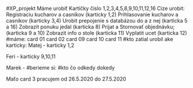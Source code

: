 #XP_projekt
Máme urobiť Kartičky číslo 1,2,3,4,5,8,9,10,11,12,16 Cize urobit:
Registraciu kucharov a casnikov (karticky 1,2)
Prihlasovanie kucharov a casnikov (karticky 3,4)
Urobit prepojenie s databázou do a z nej (karticka 5 a 16)
Zobrazit ponuku jedal (karticka 8)
Prijat a Stornovať objednávku; (karticka 9 a 10)
Zobrazit info o stole (karticka 11)
Vyplatit ucet (karticka 12)
#máme:
card 01 card 02 card 09 card 10 card 11
#kto zatial urobil ake karticky:
Matej - karticky 1,2

Feri - karticky 9,10,11

Marek -
#berieme si:
#kto čo odkedy dokedy

Maťo card 3 pracujem od 26.5.2020 do 27.5.2020

